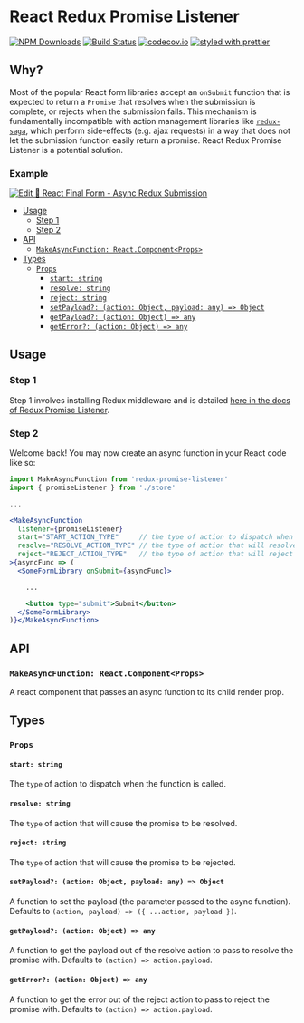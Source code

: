 # React Redux Promise Listener

[![NPM Downloads](https://img.shields.io/npm/dm/react-redux-promise-listener.svg?style=flat)](https://www.npmjs.com/package/react-redux-promise-listener)
[![Build Status](https://travis-ci.org/erikras/react-redux-promise-listener.svg?branch=master)](https://travis-ci.org/erikras/react-redux-promise-listener)
[![codecov.io](https://codecov.io/gh/erikras/react-redux-promise-listener/branch/master/graph/badge.svg)](https://codecov.io/gh/erikras/react-redux-promise-listener)
[![styled with prettier](https://img.shields.io/badge/styled_with-prettier-ff69b4.svg)](https://github.com/prettier/prettier)

## Why?

Most of the popular React form libraries accept an `onSubmit` function that is expected to return a `Promise` that resolves when the submission is complete, or rejects when the submission fails. This mechanism is fundamentally incompatible with action management libraries like [`redux-saga`](https://redux-saga.js.org), which perform side-effects (e.g. ajax requests) in a way that does not let the submission function easily return a promise. React Redux Promise Listener is a potential solution.

### Example

[![Edit 🏁 React Final Form - Async Redux Submission](https://codesandbox.io/static/img/play-codesandbox.svg)](https://codesandbox.io/s/x71mx66z8w)

<!-- START doctoc generated TOC please keep comment here to allow auto update -->

<!-- DON'T EDIT THIS SECTION, INSTEAD RE-RUN doctoc TO UPDATE -->

<!-- DON'T EDIT THIS SECTION, INSTEAD RE-RUN doctoc TO UPDATE -->

* [Usage](#usage)
  * [Step 1](#step-1)
  * [Step 2](#step-2)
* [API](#api)
  * [`MakeAsyncFunction: React.Component<Props>`](#makeasyncfunction-reactcomponentprops)
* [Types](#types)
  * [`Props`](#props)
    * [`start: string`](#start-string)
    * [`resolve: string`](#resolve-string)
    * [`reject: string`](#reject-string)
    * [`setPayload?: (action: Object, payload: any) => Object`](#setpayload-action-object-payload-any--object)
    * [`getPayload?: (action: Object) => any`](#getpayload-action-object--any)
    * [`getError?: (action: Object) => any`](#geterror-action-object--any)

<!-- END doctoc generated TOC please keep comment here to allow auto update -->

## Usage

### Step 1

Step 1 involves installing Redux middleware and is detailed [here in the docs of Redux Promise Listener](https://github.com/erikras/redux-promise-listener#step-1).

### Step 2

Welcome back! You may now create an async function in your React code like so:

```jsx
import MakeAsyncFunction from 'redux-promise-listener'
import { promiseListener } from './store'

...

<MakeAsyncFunction
  listener={promiseListener}
  start="START_ACTION_TYPE"     // the type of action to dispatch when this function is called
  resolve="RESOLVE_ACTION_TYPE" // the type of action that will resolve the promise
  reject="REJECT_ACTION_TYPE"   // the type of action that will reject the promise
>{asyncFunc => (
  <SomeFormLibrary onSubmit={asyncFunc}>

    ...

    <button type="submit">Submit</button>
  </SomeFormLibrary>
)}</MakeAsyncFunction>
```

## API

### `MakeAsyncFunction: React.Component<Props>`

A react component that passes an async function to its child render prop.

## Types

### `Props`

#### `start: string`

The `type` of action to dispatch when the function is called.

#### `resolve: string`

The `type` of action that will cause the promise to be resolved.

#### `reject: string`

The `type` of action that will cause the promise to be rejected.

#### `setPayload?: (action: Object, payload: any) => Object`

A function to set the payload (the parameter passed to the async function). Defaults to `(action, payload) => ({ ...action, payload })`.

#### `getPayload?: (action: Object) => any`

A function to get the payload out of the resolve action to pass to resolve the promise with. Defaults to `(action) => action.payload`.

#### `getError?: (action: Object) => any`

A function to get the error out of the reject action to pass to reject the promise with. Defaults to `(action) => action.payload`.
